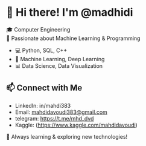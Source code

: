 
# 👋 Hi there! I'm @madhidi   

🎓 Computer Engineering   
🤖 Passionate about Machine Learning & Programming  

- 💻 Python, SQL, C++  
- 🤖 Machine Learning, Deep Learning
- 📊 Data Science, Data Visualization  

## 📫 Connect with Me  
- LinkedIn:   in/mahdi383
- Email:      mahdidavoudi383@gmail.com
- telegram:   https://t.me/mhd_dvd
- Kaggle:     (https://www.kaggle.com/mahdidavoudi)


🚀 Always learning & exploring new technologies!  

